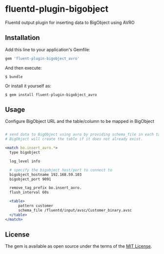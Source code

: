 # fluentd-plugin-bigobject

Fluentd output plugin for inserting data to BigObject using AVRO

## Installation

Add this line to your application's Gemfile:

```ruby
gem 'fluent-plugin-bigobject_avro'
```

And then execute:

    $ bundle

Or install it yourself as:

    $ gem install fluent-plugin-bigobject_avro

## Usage

Configure BigObject URL and the table/column to be mapped in BigObject

```apache

# send data to BigObject using avro by providing schema_file in each table
# BigObject will create the table if it does not already exist.

<match bo.insert_avro.*>
  type bigobject

  log_level info

  # specify the bigobject host/port to connect to
  bigobject_hostname 192.168.59.103
  bigobject_port 9091

  remove_tag_prefix bo.insert_avro.
  flush_interval 60s

  <table>
      pattern customer
      schema_file /fluentd/input/avsc/Customer_binary.avsc
  </table>
</match>

```


## License

The gem is available as open source under the terms of the [MIT License](http://opensource.org/licenses/MIT).

